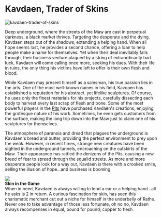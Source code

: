 # Kavdaen, Trader of Skins

![kavdaen-trader-of-skins](https://d2hl7maqck52px.cloudfront.net/heroes-of-rathe/kavdaen.webp)

Deep underground, where the streets of the Maw are cast in perpetual darkness, a black market thrives. Targeting the desperate and the dying, Kavdaen steps out of the shadows, extending a helping hand. When all hope seems lost, he provides a second chance, offering a loan to help people make a name for themselves. Yet when their deal inevitably falls through, their business venture plagued by a string of extraordinarily bad luck, Kavdaen will come calling once more, seeking his dues. With their life in ruins, the only thing his victims have left to offer is their own flesh and blood.

While Kavdaen may present himself as a salesman, his true passion lies in the arts. One of the most well-known names in his field, Kavdaen has established a reputation for his abstract, yet lifelike sculptures. Of course, he uses only the finest materials for his projects, carefully dissecting each body to harvest every last scrap of flesh and bone. Some of the most powerful players in the [Pits](../world-of-rathe/pits/pits.md) have purchased Kavdaen's creations, enjoying the grotesque nature of his work. Sometimes, he even gets customers from the surface, making the long trip down into the Maw just to claim one of his sculptures for themselves.

The atmosphere of paranoia and dread that plagues the underground is Kavdaen's bread and butter, providing the perfect environment to prey upon the weak. However, in recent times, strange new creatures have been sighted in the underground tunnels, encroaching on the outskirts of the Maw. Their appearance has rattled the denizens of the Pits, causing a new breed of fear to spread through the squalid streets. As more and more desperate people look for a way out, Kavdaen is there with a crooked smile, selling the illusion of hope...and business is booming.

<div class="hero-container">
  <img src="https://d2hl7maqck52px.cloudfront.net/heroes-of-rathe/skin-in-the-game.webp" class="hero-icon" />
  <div class="hero-content">
    <b>Skin in the Game</b><br>
    When in need, Kavdaen is always willing to lend a ear or a helping hand...all he asks is 2 in return. A curious fascination for skin, has seen this charismatic merchant cut out a niche for himself in the underbelly of Rathe. Never one to take advantage of those less fortunate, oh no no, Kavdaen always recompenses in equal, pound for pound; copper to flesh.
  </div>
</div>
